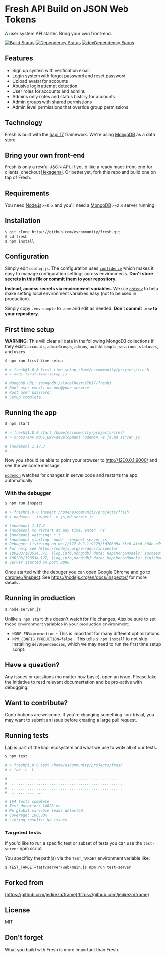 # Fresh API Build on JSON Web Tokens

A user system API starter. Bring your own front-end.

[![Build Status](https://travis-ci.org/escommunity/fresh.svg?branch=master)](https://travis-ci.org/escommunity/fresh)
[![Dependency Status](https://david-dm.org/escommunity/fresh.svg?style=flat)](https://david-dm.org/escommunity/fresh)
[![devDependency Status](https://david-dm.org/escommunity/fresh/dev-status.svg?style=flat)](https://david-dm.org/escommunity/fresh#info=devDependencies)


## Features

 - Sign up system with verification email
 - Login system with forgot password and reset password
 - Upload avatar for accounts
 - Abusive login attempt detection
 - User roles for accounts and admins
 - Admins only notes and status history for accounts
 - Admin groups with shared permissions
 - Admin level permissions that override group permissions


## Technology

Fresh is built with the [hapi 17](https://hapijs.com/) framework. We're
using [MongoDB](http://www.mongodb.org/) as a data store.


## Bring your own front-end

Fresh is only a restful JSON API. If you'd like a ready made front-end for clients,
checkout [Hexagenal](https://github.com/escommunity/hexagonal). Or better yet, fork
this repo and build one on top of Fresh.


## Requirements

You need [Node.js](http://nodejs.org/download/) `>=8.x` and you'll need a
[MongoDB](http://www.mongodb.org/downloads) `>=2.6` server running.


## Installation

```bash
$ git clone https://github.com/escommunity/fresh.git
$ cd fresh
$ npm install
```


## Configuration

Simply edit `config.js`. The configuration uses
[`confidence`](https://github.com/hapijs/confidence) which makes it easy to
manage configuration settings across environments. __Don't store secrets in
this file or commit them to your repository.__

__Instead, access secrets via environment variables.__ We use
[`dotenv`](https://github.com/motdotla/dotenv) to help make setting local
environment variables easy (not to be used in production).

Simply copy `.env-sample` to `.env` and edit as needed. __Don't commit `.env`
to your repository.__


## First time setup

__WARNING__: This will clear all data in the following MongoDB collections if
they exist: `accounts`, `adminGroups`, `admins`, `authAttempts`, `sessions`,
`statuses`, and `users`.

```bash
$ npm run first-time-setup

# > fresh@1.0.0 first-time-setup /home/escommunity/projects/fresh
# > node first-time-setup.js

# MongoDB URL: (mongodb://localhost:27017/fresh)
# Root user email: no-one@your-service
# Root user password:
# Setup complete.
```


## Running the app

```bash
$ npm start

# > fresh@1.0.0 start /home/escommunity/projects/fresh
# > cross-env NODE_ENV=development nodemon -e js,md server.js

# [nodemon] 1.17.3
# ...
```

Now you should be able to point your browser to http://127.0.0.1:9000/ and
see the welcome message.

[`nodemon`](https://github.com/remy/nodemon) watches for changes in server
code and restarts the app automatically.

### With the debugger

```bash
$ npm run inspect

# > fresh@1.0.0 inspect /home/escommunity/projects/fresh
# > nodemon --inspect -e js,md server.js

# [nodemon] 1.17.3
# [nodemon] to restart at any time, enter `rs`
# [nodemon] watching: *.*
# [nodemon] starting `node --inspect server.js`
# Debugger listening on ws://127.0.0.1:9229/3d706d9a-b3e0-4fc6-b64e-e7968b7f94d0
# For help see https://nodejs.org/en/docs/inspector
# 180203/193534.071, [log,info,mongodb] data: HapiMongoModels: successfully connected to the db.
# 180203/193534.127, [log,info,mongodb] data: HapiMongoModels: finished processing auto indexes.
# Server started on port 9000
```

Once started with the debuger you can open Google Chrome and go to
[chrome://inspect](chrome://inspect). See https://nodejs.org/en/docs/inspector/
for more details.


## Running in production

```bash
$ node server.js
```

Unlike `$ npm start` this doesn't watch for file changes. Also be sure to set
these environment variables in your production environment:

 - `NODE_ENV=production` - This is important for many different
   optimizations.
 - `NPM_CONFIG_PRODUCTION=false` - This tells `$ npm install` to not skip
   installing `devDependencies`, which we may need to run the first time
   setup script.


## Have a question?

Any issues or questions (no matter how basic), open an issue. Please take the
initiative to read relevant documentation and be pro-active with debugging.


## Want to contribute?

Contributions are welcome. If you're changing something non-trivial, you may
want to submit an issue before creating a large pull request.


## Running tests

[Lab](https://github.com/hapijs/lab) is part of the hapi ecosystem and what we
use to write all of our tests.

```bash
$ npm test

# > fresh@1.0.0 test /home/escommunity/projects/fresh
# > lab -c -L

#  ..................................................
#  ..................................................
#  ..................................................
#  ..............

# 164 tests complete
# Test duration: 14028 ms
# No global variable leaks detected
# Coverage: 100.00%
# Linting results: No issues
```

### Targeted tests

If you'd like to run a specific test or subset of tests you can use the
`test-server` npm script.

You specificy the path(s) via the `TEST_TARGET` environment variable like:

```bash
$ TEST_TARGET=test/server/web/main.js npm run test-server
```

## Forked from

[https://github.com/jedireza/frame](https://github.com/jedireza/frame)

## License

MIT


## Don't forget

What you build with Fresh is more important than Fresh. 